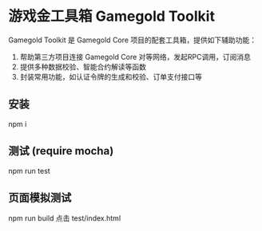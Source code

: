 # 游戏金工具箱 Gamegold Toolkit

Gamegold Toolkit 是 Gamegold Core 项目的配套工具箱，提供如下辅助功能：
1. 帮助第三方项目连接 Gamegold Core 对等网络，发起RPC调用，订阅消息
2. 提供多种数据校验、智能合约解读等函数
3. 封装常用功能，如认证令牌的生成和校验、订单支付接口等

## 安装
npm i

## 测试 (require mocha)
npm run test

## 页面模拟测试
npm run build
点击 test/index.html
